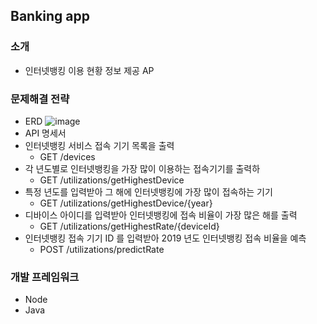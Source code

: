 ## Banking app

### 소개
- 인터넷뱅킹 이용 현황 정보 제공 AP 

### 문제해결 전략
- ERD
![image](https://user-images.githubusercontent.com/5827617/65154570-b2a22180-da66-11e9-8fe2-f538fb54437e.png)
- API 명세서
 - 인터넷뱅킹 서비스 접속 기기 목록을 출력
    - GET /devices
 - 각 년도별로 인터넷뱅킹을 가장 많이 이용하는 접속기기를 출력하
    - GET /utilizations/getHighestDevice
 - 특정 년도를 입력받아 그 해에 인터넷뱅킹에 가장 많이 접속하는 기기
    - GET /utilizations/getHighestDevice/{year}
 - 디바이스 아이디를 입력받아 인터넷뱅킹에 접속 비율이 가장 많은 해를 출력
    - GET /utilizations/getHighestRate/{deviceId}
 - 인터넷뱅킹 접속 기기 ID 를 입력받아 2019 년도 인터넷뱅킹 접속 비율을 예측
    - POST /utilizations/predictRate


### 개발 프레임워크 
- Node
- Java
